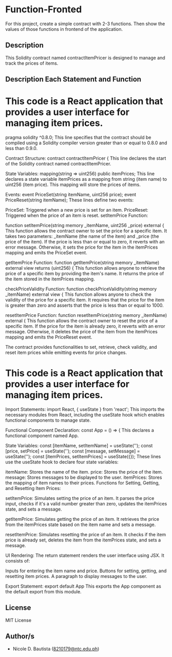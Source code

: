 # Function-Fronted

For this project, create a simple contract with 2-3 functions. Then show the values of those functions in frontend of the application.

## Description

This Solidity contract named contractItemPricer is designed to manage and track the prices of items.

## Description Each Statement and Function

# This code is a React application that provides a user interface for managing item prices. 
pragma solidity ^0.8.0;
This line specifies that the contract should be compiled using a Solidity compiler version greater than or equal to 0.8.0 and less than 0.9.0.

Contract Structure:
contract contractItemPricer {
This line declares the start of the Solidity contract named contractItemPricer.

State Variables:
mapping(string => uint256) public itemPrices;
This line declares a state variable itemPrices as a mapping from string (item name) to uint256 (item price). This mapping will store the prices of items.

Events:
event PriceSet(string itemName, uint256 price);
event PriceReset(string itemName);
These lines define two events:

PriceSet: Triggered when a new price is set for an item.
PriceReset: Triggered when the price of an item is reset.
setItemPrice Function:

function setItemPrice(string memory _itemName, uint256 _price) external {
This function allows the contract owner to set the price for a specific item. It takes two parameters: _itemName (the name of the item) and _price (the price of the item). If the price is less than or equal to zero, it reverts with an error message. Otherwise, it sets the price for the item in the itemPrices mapping and emits the PriceSet event.

getItemPrice Function:
function getItemPrice(string memory _itemName) external view returns (uint256) {
This function allows anyone to retrieve the price of a specific item by providing the item's name. It returns the price of the item stored in the itemPrices mapping.

checkPriceValidity Function:
function checkPriceValidity(string memory _itemName) external view {
This function allows anyone to check the validity of the price for a specific item. It requires that the price for the item is greater than zero and asserts that the price is less than or equal to 1000.

resetItemPrice Function:
function resetItemPrice(string memory _itemName) external {
This function allows the contract owner to reset the price of a specific item. If the price for the item is already zero, it reverts with an error message. Otherwise, it deletes the price of the item from the itemPrices mapping and emits the PriceReset event.

The contract provides functionalities to set, retrieve, check validity, and reset item prices while emitting events for price changes.

# This code is a React application that provides a user interface for managing item prices. 

Import Statements:
import React, { useState } from 'react';
This imports the necessary modules from React, including the useState hook which enables functional components to manage state.

Functional Component Declaration:
const App = () => {
This declares a functional component named App.

State Variables:
const [itemName, setItemName] = useState('');
const [price, setPrice] = useState('');
const [message, setMessage] = useState('');
const [itemPrices, setItemPrices] = useState({});
These lines use the useState hook to declare four state variables:

itemName: Stores the name of the item.
price: Stores the price of the item.
message: Stores messages to be displayed to the user.
itemPrices: Stores the mapping of item names to their prices.
Functions for Setting, Getting, and Resetting Item Prices:

setItemPrice: Simulates setting the price of an item. It parses the price input, checks if it's a valid number greater than zero, updates the itemPrices state, and sets a message.

getItemPrice: Simulates getting the price of an item. It retrieves the price from the itemPrices state based on the item name and sets a message.

resetItemPrice: Simulates resetting the price of an item. It checks if the item price is already set, deletes the item from the itemPrices state, and sets a message.

UI Rendering:
The return statement renders the user interface using JSX. It consists of:

Inputs for entering the item name and price.
Buttons for setting, getting, and resetting item prices.
A paragraph to display messages to the user.

Export Statement:
export default App
This exports the App component as the default export from this module.


## License

MIT License

## Author/s

* Nicole D. Bautista (8210179@ntc.edu.ph)
